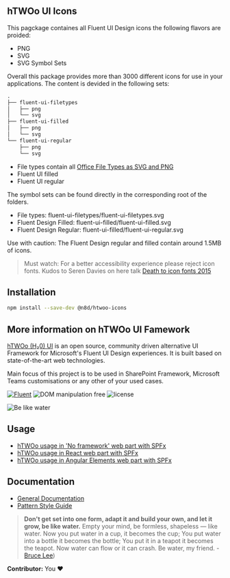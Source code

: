 ## hTWOo UI Icons

This pagckage containes all Fluent UI Design icons the following flavors are proided:

- PNG
- SVG
- SVG Symbol Sets

Overall this package provides more than 3000 different icons for use in your applications. The content is devided in the following sets:

```txt
.
├── fluent-ui-filetypes
│   ├── png
│   └── svg
├── fluent-ui-filled
│   ├── png
│   └── svg
└── fluent-ui-regular
    ├── png
    └── svg
```

* File types contain all [Office File Types as SVG and PNG](https://developer.microsoft.com/en-us/fluentui#/styles/web/file-type-icons)
* Fluent UI filled
* Fluent UI regular

The symbol sets can be found directly in the corresponding root of the folders.
* File types: fluent-ui-filetypes/fluent-ui-filetypes.svg
* Fluent Design Filled: fluent-ui-filled/fluent-ui-filled.svg
* Fluent Design Regular: fluent-ui-filled/fluent-ui-regular.svg

Use with caution: The Fluent Design regular and filled contain around 1.5MB of icons.

> Must watch: For a better accessibility experience please reject icon fonts. Kudos to Seren Davies on here talk [Death to icon fonts 2015](https://www.youtube.com/watch?v=9xXBYcWgCHA)

## Installation

```sh
npm install --save-dev @n8d/htwoo-icons
```


## More information on hTWOo UI Famework

[hTWOo (H₂0) UI](https://lab.n8d.studio/htwoo/) is an open source, community driven alternative UI Framework for Microsoft's Fluent UI Design experiences. It is built based on state-of-the-art web technologies.

Main focus of this project is to be used in SharePoint Framework, Microsoft Teams customisations or any other of your used cases. 

[![Fluent](https://img.shields.io/badge/Fluent-blue)](https://www.youtube.com/watch?v=cJMwBwFj5nQ) ![DOM manipulation free](https://img.shields.io/badge/100%25-DOM%20manipulation%20free-orange) ![license](https://img.shields.io/github/license/n8design/liquid)

![Be like water][logo]

## Usage

* [hTWOo usage in 'No framework' web part with SPFx](https://lab.n8d.studio/htwoo/how-to/how-to-spfx-html.html)
* [hTWOo usage in React web part with SPFx](https://lab.n8d.studio/htwoo/how-to/how-to-spfx-react.html) 
* [hTWOo usage in Angular Elements web part with SPFx](https://lab.n8d.studio/htwoo/how-to/how-to-spfx-angular-elements.html)

## Documentation

* [General Documentation](https://lab.n8d.studio/htwoo/)
* [Pattern Style Guide](https://lab.n8d.studio/htwoo/htwoo-core/?p=all)

> **Don't get set into one form, adapt it and build your own, and let it grow, be like water.** Empty your mind, be formless, shapeless — like water. Now you put water in a cup, it becomes the cup; You put water into a bottle it becomes the bottle; You put it in a teapot it becomes the teapot. Now water can flow or it can crash. Be water, my friend. - [Bruce Lee](https://www.youtube.com/watch?v=cJMwBwFj5nQ))


**Contributor:** You ❤️

[logo]: https://lab.n8d.studio/htwoo/assets/htwoo.jpg "Be like water and adopt fast"

